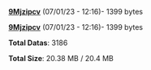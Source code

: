 [**9Mjzipcv**](/data/9Mjzipcv.txt) (07/01/23 - 12:16)- 1399 bytes

[**9Mjzipcv**](/data/9Mjzipcv.txt) (07/01/23 - 12:16)- 1399 bytes

**Total Datas**: 3186

**Total Size**: 20.38 MB / 20.4 MB